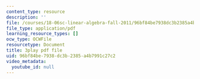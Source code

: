 ```yaml
---
content_type: resource
description: ''
file: /courses/18-06sc-linear-algebra-fall-2011/96bf84be7938dc3b2385a4b7991c27c2_IZqwi0wJovM.pdf
file_type: application/pdf
learning_resource_types: []
ocw_type: OCWFile
resourcetype: Document
title: 3play pdf file
uid: 96bf84be-7938-dc3b-2385-a4b7991c27c2
video_metadata:
  youtube_id: null
---
```

